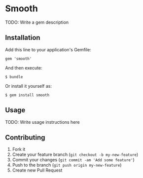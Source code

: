 # Smooth

TODO: Write a gem description

## Installation

Add this line to your application's Gemfile:

    gem 'smooth'

And then execute:

    $ bundle

Or install it yourself as:

    $ gem install smooth

## Usage

TODO: Write usage instructions here

## Contributing

1. Fork it
2. Create your feature branch (`git checkout -b my-new-feature`)
3. Commit your changes (`git commit -am 'Add some feature'`)
4. Push to the branch (`git push origin my-new-feature`)
5. Create new Pull Request
